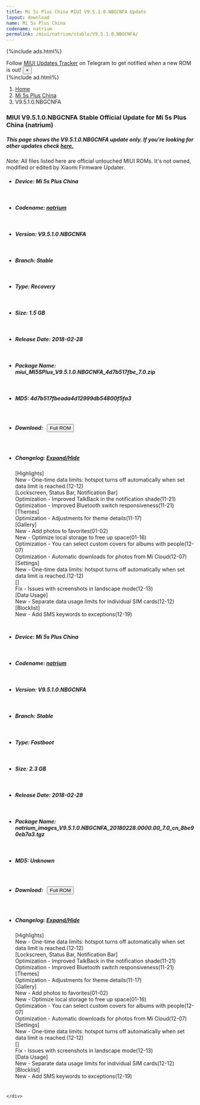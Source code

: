 ```yaml
---
title: Mi 5s Plus China MIUI V9.5.1.0.NBGCNFA Update
layout: download
name: Mi 5s Plus China
codename: natrium
permalink: /miui/natrium/stable/V9.5.1.0.NBGCNFA/
---
```


{%include ads.html%}
<div class="alert alert-primary alert-dismissible fade show" role="alert">
    Follow <a href="https://t.me/MIUIUpdatesTracker" class="alert-link">MIUI Updates Tracker</a> on Telegram to get
    notified when a new ROM is out!
    <button type="button" class="close" data-dismiss="alert" aria-label="Close">
        <span aria-hidden="true">&times;</span>
    </button>
</div>
{%include ad.html%}

<nav aria-label="breadcrumb">
    <ol class="breadcrumb">
        <li class="breadcrumb-item"><a href="/">Home</a></li>
        <li class="breadcrumb-item"><a href="/miui/natrium/">Mi 5s Plus China</a></li>
        <li class="breadcrumb-item active" aria-current="page">V9.5.1.0.NBGCNFA</li>
    </ol>
</nav>

<div class="col-12 mx-auto">
    <h3 class="title bg-light p-2 rounded">MIUI V9.5.1.0.NBGCNFA Stable Official Update for Mi 5s Plus China (natrium)</h3>
    <h5>This page shows the V9.5.1.0.NBGCNFA update only. If you're looking for other updates check
        <a href="/miui/natrium/">here.</a></h5>
    <p><i>Note: </i>All files listed here are official untouched MIUI ROMs.
        It's not owned, modified or edited by Xiaomi Firmware Updater.</p>
    <div id="downloads">
                <div class="card card-body">
            <ul class="list-unstyled">
                <li style="padding-bottom: 10px;">
                    <h5><b>Device: </b>Mi 5s Plus China</h5>
                </li>
                <li style="padding-bottom: 10px;">
                    <h5><b>Codename: </b> <a href="/miui/natrium/" target="_blank">natrium</a> </h5>
                </li>
                <li style="padding-bottom: 10px;">
                    <h5><b>Version: </b>V9.5.1.0.NBGCNFA</h5>
                </li>
                <li style="padding-bottom: 10px;">
                    <h5><b>Branch: </b>Stable</h5>
                </li>
                <li style="padding-bottom: 10px;">
                    <h5><b>Type: </b>Recovery</h5>
                </li>
                <li style="padding-bottom: 10px;">
                    <h5><b>Size: </b>1.5 GB</h5>
                </li>
                <li style="padding-bottom: 10px;">
                    <h5><b>Release Date: </b>2018-02-28</h5>
                </li>
                <li style="padding-bottom: 10px;">
                    <h5><b>Package Name: </b><span id="filename" class="text-dark">miui_MI5SPlus_V9.5.1.0.NBGCNFA_4d7b517fbe_7.0.zip</span></h5>
                </li>
                <li style="padding-bottom: 10px;">
                    <h5><b>MD5: </b><span id="md5" class="text-muted">4d7b517fbeada4d12999db54800f5fa3</span></h5>
                </li>
                <li style="padding-bottom: 10px;">
                    <h5><b>Download: </b><button type="button" id="download" class="btn btn-primary" style="margin: 7px;"
                            onclick="window.open('https://bigota.d.miui.com/V9.5.1.0.NBGCNFA/miui_MI5SPlus_V9.5.1.0.NBGCNFA_4d7b517fbe_7.0.zip', '_blank');"><i class="fa fa-download"></i> Full ROM</button></h5>
                </li>
                <li style="padding-bottom: 10px;">
                    <h5><b>Changelog: </b><a href="#natrium_1_changelog" data-toggle="collapse" role="button"
                            aria-expanded="false" aria-controls="natrium_1_changelog"> <i class="fa fa-arrow-down"
                                aria-hidden="true"></i> Expand/Hide</a></h5>
                    <div class="collapse" id="natrium_1_changelog">
                        <p id="changelog_text">[Highlights]<br>New - One-time data limits: hotspot turns off automatically when set data limit is reached.(12-12)<br>[Lockscreen, Status Bar, Notification Bar]<br>Optimization - Improved TalkBack in the notification shade(11-21)<br>Optimization - Improved Bluetooth switch responsiveness(11-21)<br>[Themes]<br>Optimization - Adjustments for theme details(11-17)<br>[Gallery]<br>New - Add photos to favorites(01-02)<br>New - Optimize local storage to free up space(01-16)<br>Optimization - You can select custom covers for albums with people(12-07)<br>Optimization - Automatic downloads for photos from Mi Cloud(12-07)<br>[Settings]<br>New - One-time data limits: hotspot turns off automatically when set data limit is reached.(12-12)<br>[]<br>Fix - Issues with screenshots in landscape mode(12-13)<br>[Data Usage]<br>New - Separate data usage limits for individual SIM cards(12-12)<br>[Blocklist]<br>New - Add SMS keywords to exceptions(12-19)</p>
                    </div>
                </li>
            </ul>
        </div>
        <div class="card card-body">
            <ul class="list-unstyled">
                <li style="padding-bottom: 10px;">
                    <h5><b>Device: </b>Mi 5s Plus China</h5>
                </li>
                <li style="padding-bottom: 10px;">
                    <h5><b>Codename: </b> <a href="/miui/natrium/" target="_blank">natrium</a> </h5>
                </li>
                <li style="padding-bottom: 10px;">
                    <h5><b>Version: </b>V9.5.1.0.NBGCNFA</h5>
                </li>
                <li style="padding-bottom: 10px;">
                    <h5><b>Branch: </b>Stable</h5>
                </li>
                <li style="padding-bottom: 10px;">
                    <h5><b>Type: </b>Fastboot</h5>
                </li>
                <li style="padding-bottom: 10px;">
                    <h5><b>Size: </b>2.3 GB</h5>
                </li>
                <li style="padding-bottom: 10px;">
                    <h5><b>Release Date: </b>2018-02-28</h5>
                </li>
                <li style="padding-bottom: 10px;">
                    <h5><b>Package Name: </b><span id="filename" class="text-dark">natrium_images_V9.5.1.0.NBGCNFA_20180228.0000.00_7.0_cn_8be90eb7a3.tgz</span></h5>
                </li>
                <li style="padding-bottom: 10px;">
                    <h5><b>MD5: </b><span id="md5" class="text-muted">Unknown</span></h5>
                </li>
                <li style="padding-bottom: 10px;">
                    <h5><b>Download: </b><button type="button" id="download" class="btn btn-primary" style="margin: 7px;"
                            onclick="window.open('https://bigota.d.miui.com/V9.5.1.0.NBGCNFA/natrium_images_V9.5.1.0.NBGCNFA_20180228.0000.00_7.0_cn_8be90eb7a3.tgz', '_blank');"><i class="fa fa-download"></i> Full ROM</button></h5>
                </li>
                <li style="padding-bottom: 10px;">
                    <h5><b>Changelog: </b><a href="#natrium_2_changelog" data-toggle="collapse" role="button"
                            aria-expanded="false" aria-controls="natrium_2_changelog"> <i class="fa fa-arrow-down"
                                aria-hidden="true"></i> Expand/Hide</a></h5>
                    <div class="collapse" id="natrium_2_changelog">
                        <p id="changelog_text">[Highlights]<br>New - One-time data limits: hotspot turns off automatically when set data limit is reached.(12-12)<br>[Lockscreen, Status Bar, Notification Bar]<br>Optimization - Improved TalkBack in the notification shade(11-21)<br>Optimization - Improved Bluetooth switch responsiveness(11-21)<br>[Themes]<br>Optimization - Adjustments for theme details(11-17)<br>[Gallery]<br>New - Add photos to favorites(01-02)<br>New - Optimize local storage to free up space(01-16)<br>Optimization - You can select custom covers for albums with people(12-07)<br>Optimization - Automatic downloads for photos from Mi Cloud(12-07)<br>[Settings]<br>New - One-time data limits: hotspot turns off automatically when set data limit is reached.(12-12)<br>[]<br>Fix - Issues with screenshots in landscape mode(12-13)<br>[Data Usage]<br>New - Separate data usage limits for individual SIM cards(12-12)<br>[Blocklist]<br>New - Add SMS keywords to exceptions(12-19)</p>
                    </div>
                </li>
            </ul>
        </div>

    </div>
</div>